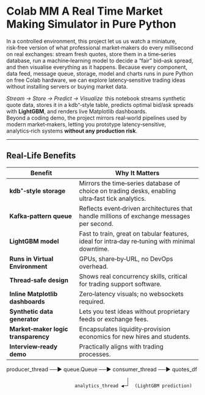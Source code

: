 # Colab MM A Real Time Market Making Simulator in Pure Python


In a controlled environment, this project let us us watch a miniature, risk‑free version of what professional market‑makers do every millisecond on real exchanges: stream fresh quotes, store them in a time‑series database, run a machine‑learning model to decide a “fair” bid–ask spread, and then visualise everything as it happens. Because every component, data feed, message queue, storage, model and charts runs in pure Python on free Colab hardware, we can explore latency‑sensitive trading ideas without installing servers or buying market data.

*Stream → Store → Predict → Visualize*  this notebook streams synthetic quote data, stores it in a kdb⁺‑style table, predicts optimal bid/ask spreads with **LightGBM**, and renders live Matplotlib dashboards.  
Beyond a coding demo, the project mirrors real‑world pipelines used by modern market‑makers, letting you prototype latency‑sensitive, analytics‑rich systems **without any production risk**.

---

## Real‑Life Benefits

| Benefit | Why It Matters |
|---------|----------------|
| **kdb⁺‑style storage** | Mirrors the time‑series database of choice on trading desks, enabling ultra‑fast tick analytics. |
| **Kafka‑pattern queue** | Reflects event‑driven architectures that handle millions of exchange messages per second. |
| **LightGBM model** | Fast to train, great on tabular features, ideal for intra‑day re‑tuning with minimal downtime. |
| **Runs in Virtual Environment** | GPUs, share‑by‑URL, no DevOps overhead. |
| **Thread‑safe design** | Shows real concurrency skills, critical for trading support software. |
| **Inline Matplotlib dashboards** | Zero‑latency visuals; no websockets required. |
| **Synthetic data generator** | Lets you test ideas without proprietary feeds or exchange fees. |
| **Market‑maker logic transparency** | Encapsulates liquidity‑provision economics for new hires and students. |
| **Interview‑ready demo** | Practically aligns with trading processes. |


producer_thread ──▶ queue.Queue ──▶ consumer_thread ──▶ quotes_df

                                                │
                             analytics_thread ◀─┘  (LightGBM prediction)

